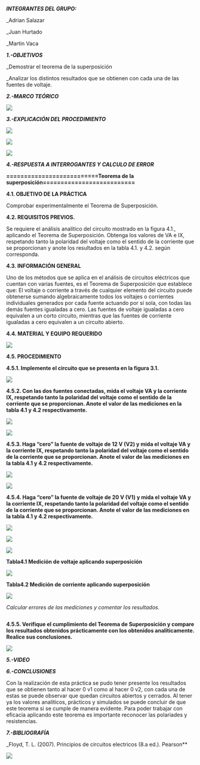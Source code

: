 ***INTEGRANTES DEL GRUPO:***

_Adrian Salazar

_Juan Hurtado

_Martin Vaca

***1.-OBJETIVOS***

_Demostrar el teorema de la superposición 

_Analizar los distintos resultados que se obtienen con cada una de las fuentes de voltaje.

***2.-MARCO TEÓRICO***

![](https://github.com/smvaca2/Lab-4/blob/37fb70bf43e52d8522058e4cf2353aa6ac8e04a6/teoria.PNG)

***3.-EXPLICACIÓN DEL PROCEDIMIENTO***

![](https://github.com/smvaca2/Lab-4/blob/f1a33c6930057c56022c43d13ad05b727cf6326b/WhatsApp%20Image%202022-06-29%20at%207.18.51%20PM.jpeg)

![](https://github.com/smvaca2/Lab-4/blob/f1a33c6930057c56022c43d13ad05b727cf6326b/WhatsApp%20Image%202022-06-29%20at%207.19.10%20PM.jpeg)

![](https://github.com/smvaca2/Lab-4/blob/f1a33c6930057c56022c43d13ad05b727cf6326b/WhatsApp%20Image%202022-06-29%20at%207.19.25%20PM.jpeg)


***4.-RESPUESTA A INTERROGANTES Y CALCULO DE ERROR***

**==========================Teorema de la superposición==========================**

**4.1. OBJETIVO DE LA PRÁCTICA**

Comprobar experimentalmente el Teorema de Superposición.

**4.2. REQUISITOS PREVIOS.**

Se requiere el análisis analítico del circuito mostrado en la figura 4.1., aplicando el
Teorema de Superposición. Obtenga los valores de VA e IX, respetando tanto la polaridad
del voltaje como el sentido de la corriente que se proporcionan y anote los resultados en
la tabla 4.1. y 4.2. según corresponda.

**4.3. INFORMACIÓN GENERAL**

Uno de los métodos que se aplica en el análisis de circuitos eléctricos que cuentan
con varias fuentes, es el Teorema de Superposición que establece que:
El voltaje o corriente a través de cualquier elemento del circuito puede obtenerse
sumando algebraicamente todos los voltajes o corrientes individuales generados por
cada fuente actuando por sí sola, con todas las demás fuentes igualadas a cero.
Las fuentes de voltaje igualadas a cero equivalen a un corto circuito, mientras que
las fuentes de corriente igualadas a cero equivalen a un circuito abierto.

**4.4. MATERIAL Y EQUIPO REQUERIDO**

![](https://github.com/smvaca2/Lab-4/blob/b5d97faf66718199060ad6ff2e7007f1ee9ac7a0/materiales.PNG)

**4.5. PROCEDIMIENTO**

**4.5.1. Implemente el circuito que se presenta en la figura 3.1.**

![](https://github.com/smvaca2/Lab-4/blob/3d29164d646ebc2c4b97ebcf901911c44e60a5d3/circuito.PNG)

**4.5.2. Con las dos fuentes conectadas, mida el voltaje VA y la corriente IX, respetando
tanto la polaridad del voltaje como el sentido de la corriente que se proporcionan. Anote
el valor de las mediciones en la tabla 4.1 y 4.2 respectivamente.**

![](https://github.com/smvaca2/Lab-4/blob/b5d97faf66718199060ad6ff2e7007f1ee9ac7a0/WhatsApp%20Image%202022-06-29%20at%204.30.00%20PM.jpeg)

![](https://github.com/smvaca2/Lab-4/blob/cfa797be5b000bc1246ccad93aa7f8f10b13b603/WhatsApp%20Image%202022-06-29%20at%205.40.01%20PM.jpeg)

**4.5.3. Haga “cero” la fuente de voltaje de 12 V (V2) y mida el voltaje VA y la corriente
IX, respetando tanto la polaridad del voltaje como el sentido de la corriente que se
proporcionan. Anote el valor de las mediciones en la tabla 4.1 y 4.2 respectivamente.**

![](https://github.com/smvaca2/Lab-4/blob/b5d97faf66718199060ad6ff2e7007f1ee9ac7a0/WhatsApp%20Image%202022-06-29%20at%204.21.30%20PM.jpeg)

![](https://github.com/smvaca2/Lab-4/blob/cfa797be5b000bc1246ccad93aa7f8f10b13b603/WhatsApp%20Image%202022-06-29%20at%205.40.27%20PM.jpeg)

**4.5.4. Haga “cero” la fuente de voltaje de 20 V (V1) y mida el voltaje VA y la corriente
IX, respetando tanto la polaridad del voltaje como el sentido de la corriente que se
proporcionan. Anote el valor de las mediciones en la tabla 4.1 y 4.2 respectivamente.**

![](https://github.com/smvaca2/Lab-4/blob/b5d97faf66718199060ad6ff2e7007f1ee9ac7a0/WhatsApp%20Image%202022-06-29%20at%202.10.46%20PM.jpeg)

![](https://github.com/smvaca2/Lab-4/blob/b5d97faf66718199060ad6ff2e7007f1ee9ac7a0/WhatsApp%20Image%202022-06-29%20at%204.12.13%20PM.jpeg)

![](https://github.com/smvaca2/Lab-4/blob/cfa797be5b000bc1246ccad93aa7f8f10b13b603/WhatsApp%20Image%202022-06-29%20at%205.40.16%20PM.jpeg)

**Tabla4.1 Medición de voltaje aplicando superposición**

![](https://github.com/smvaca2/Lab-4/blob/f1a33c6930057c56022c43d13ad05b727cf6326b/WhatsApp%20Image%202022-06-29%20at%207.16.46%20PM.jpeg)

**Tabla4.2 Medición de corriente aplicando superposición**

![](https://github.com/smvaca2/Lab-4/blob/f1a33c6930057c56022c43d13ad05b727cf6326b/WhatsApp%20Image%202022-06-29%20at%207.16.55%20PM.jpeg)

*Calcular errores de las mediciones y comentar los resultados.*

![]()

**4.5.5. Verifique el cumplimiento del Teorema de Superposición y compare los
resultados obtenidos prácticamente con los obtenidos analíticamente. Realice sus
conclusiones.**

![](https://github.com/smvaca2/Lab-4/blob/f1a33c6930057c56022c43d13ad05b727cf6326b/WhatsApp%20Image%202022-06-29%20at%207.17.06%20PM.jpeg)

***5.-VIDEO***


***6.-CONCLUSIONES***

Con la realización de esta práctica se pudo tener presente los resultados que se obtienen tanto al hacer 0 v1 como al hacer 0 v2, con cada una de estas se puede observar que quedan circuitos abiertos y cerrados. Al tener ya los valores analíticos, prácticos y simulados se puede concluir de que este teorema si se cumple de manera evidente. Para poder trabajar con eficacia aplicando este teorema es importante reconocer las polariades y resistencias.

***7.-BIBLIOGRAFÍA***

_Floyd, T. L. (2007). Principios de circuitos electricos (8.a ed.). Pearson**

![](https://github.com/smvaca2/Informe-lab3/blob/d1e03fe7f0ccf77521fe14e3850e7a0f6aac7525/WhatsApp%20Image%202022-06-09%20at%207.57.24%20AM.jpeg)



